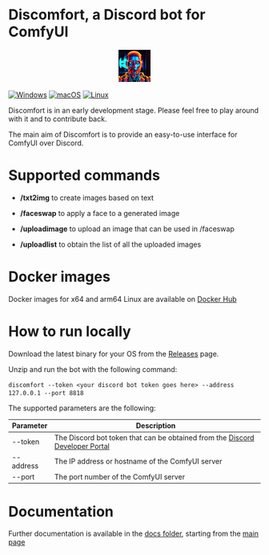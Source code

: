 # Discomfort, a Discord bot for ComfyUI

<div align="center"><img src="docs/logo/logo-64.png"  alt="Discomfort logo"/></div>

[![Windows](https://github.com/tanis2000/discomfort/actions/workflows/windows.yml/badge.svg)](https://github.com/tanis2000/discomfort/actions/workflows/windows.yml)
[![macOS](https://github.com/tanis2000/discomfort/actions/workflows/macos.yml/badge.svg)](https://github.com/tanis2000/discomfort/actions/workflows/macos.yml)
[![Linux](https://github.com/tanis2000/discomfort/actions/workflows/linux.yml/badge.svg)](https://github.com/tanis2000/discomfort/actions/workflows/linux.yml)

Discomfort is in an early development stage. Please feel free to play around with it and to contribute back.

The main aim of Discomfort is to provide an easy-to-use interface for ComfyUI over Discord. 

# Supported commands

* **/txt2img** to create images based on text

* **/faceswap** to apply a face to a generated image

* **/uploadimage** to upload an image that can be used in /faceswap

* **/uploadlist** to obtain the list of all the uploaded images

# Docker images

Docker images for x64 and arm64 Linux are available on [Docker Hub](https://hub.docker.com/r/tanis2000/discomfort)

# How to run locally

Download the latest binary for your OS from the [Releases](https://github.com/tanis2000/discomfort/releases) page.

Unzip and run the bot with the following command:

```shell
discomfort --token <your discord bot token goes here> --address 127.0.0.1 --port 8818
```

The supported parameters are the following:

| Parameter | Description                                                                                                                 |
|-----------|-----------------------------------------------------------------------------------------------------------------------------|
| --token   | The Discord bot token that can be obtained from the [Discord Developer Portal](https://discord.com/developers/applications) |
| --address | The IP address or hostname of the ComfyUI server                                                                            | 
| --port    | The port number of the ComfyUI server                                                                                       |

# Documentation

Further documentation is available in the [docs folder](docs/), starting from the [main page](docs/index.md)
